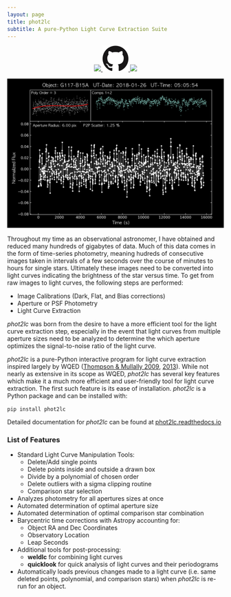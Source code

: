 ```yaml
---
layout: page
title: phot2lc
subtitle: A pure-Python Light Curve Extraction Suite
---
```

<p align="middle">
    <a href="https://pypi.org/project/phot2lc/">
        <img src="https://img.shields.io/pypi/v/phot2lc.svg" width="100" />
    </a>
    <a href="https://github.com/zvanderbosch/phot2lc">
        <img src="/img/GitHub-Mark-120px-plus.png" width="60" /> 
    </a>
    <a href="https://phot2lc.readthedocs.io/en/latest/?badge=latest">
        <img src="https://readthedocs.org/projects/phot2lc/badge/?version=latest" width="100" />
    </a>
</p>

![phot2lc Screenshot](/img/phot2lc_screenshot.png#center)

Throughout my time as an observational astronomer, I have obtained and reduced many hundreds of gigabytes of data. Much of this data comes in the form of time-series photometry, meaning hudreds of consecutive images taken in intervals of a few seconds over the course of minutes to hours for single stars. Ultimately these images need to be converted into light curves indicating the brightness of the star versus time. To get from raw images to light curves, the following steps are performed:

* Image Calibrations (Dark, Flat, and Bias corrections)
* Aperture or PSF Photometry
* Light Curve Extraction

*phot2lc* was born from the desire to have a more efficient tool for the light curve extraction step, especially in the event that light curves from multiple aperture sizes need to be analyzed to determine the which aperture optimizes the signal-to-noise ratio of the light curve. 

*phot2lc* is a pure-Python interactive program for light curve extraction inspired largely by WQED ([Thompson & Mullally 2009](https://ui.adsabs.harvard.edu/abs/2009JPhCS.172a2081T/abstract), [2013](https://ui.adsabs.harvard.edu/abs/2013ascl.soft04004T/abstract)). While not nearly as extensive in its scope as WQED, *phot2lc* has several key features which make it a much more efficient and user-friendly tool for light curve extraction. The first such feature is its ease of installation. *phot2lc* is a Python package and can be installed with:

    pip install phot2lc

Detailed documentation for *phot2lc* can be found at [phot2lc.readthedocs.io](https://phot2lc.readthedocs.io/en/latest/?badge=latest)

### List of Features

* Standard Light Curve Manipulation Tools:
    - Delete/Add single points
    - Delete points inside and outside a drawn box
    - Divide by a polynomial of chosen order
    - Delete outliers with a sigma clipping routine
    - Comparison star selection
* Analyzes photometry for all apertures sizes at once
* Automated determination of optimal aperture size
* Automated determination of optimal comparison star combination
* Barycentric time corrections with Astropy accounting for:
    - Object RA and Dec Coordinates
    - Observatory Location
    - Leap Seconds
* Additional tools for post-processing:
    - **weldlc** for combining light curves
    - **quicklook** for quick analysis of light curves and their periodograms
* Automatically loads previous changes made to a light curve (i.e. same deleted points, polynomial, and comparison stars) when *phot2lc* is re-run for an object.

